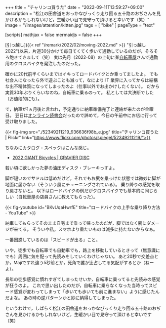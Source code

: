 +++
title = "チャリンコ買うた"
date =  "2022-09-11T13:59:27+09:00"
description = "松江の田舎道をおっかなびっくり走り回る五十路のおぢさんを見かけるかもしれないけど，生暖かい目で見守って頂けると幸いです（笑）"
image = "/images/attention/kitten.jpg"
tags = [ "bike" ]
pageType = "text"

[scripts]
  mathjax = false
  mermaidjs = false
+++

[引っ越し]({{< ref "/remark/2022/02/moving-2022.md" >}} "引っ越し 2022")以来，片道30分かけて毎日てくてく歩いて通勤しているのだが，そろそろ飽きてきまして（笑） 実は先月（2022-08）の上旬に某[自転車屋](https://giant-store.jp/matsue/ "ジャイアントストア松江")さんで通勤用のクロスバイクを発注したのだった。

確かに20代前半くらいまではイキってロードバイクとか乗ってましたよ。
でも社会人になったら外で遊ぶことも減って，なにより IT 業界に入ってからは結構な出不精体質になってしまったのよ（仕事以外でお出かけしたくない）。
だから実質30年ぶりくらいなのね，自転車に乗るのって。
私としては大決断でした（お値段的にも）。

で，納車が1ヵ月後と言われ，予定通りに納車準備完了と連絡が来たのが金曜日。
翌日は[オンライン読書会](https://technical-book-reading-2.connpass.com/event/257553/ "第2回『Go言語による分散サービス』オンライン読書会 - connpass")だったので諦めて，今日の午前中にお店に行って受け取りました。

{{< fig-img src="./52349211219_936636f98b_e.jpg" title="チャリンコ買うた | Flickr" link="https://www.flickr.com/photos/spiegel/52349211219/">}}

ちなみにカタログ・スペックはこんな感じ。

- [2022 GIANT Bicycles | GRAVIER DISC](https://www.giant.co.jp/giant22/bike_datail.php?p_id=00000045)

若い頃に欲しかった夢の油圧ディスク・ブレーキっすよ。

脚が短いのでサドルは低めだけど，それでもお尻を乗っけた状態では微妙に脚が地面に届かない（そういう風にチューニングされている）。
乗り降りの感覚を取り戻さないと。
以下はロードバイクの例だがクロスバイクでも基本的に同じらしい（自転車屋の店員さんに教えてもらった）。

{{< fig-youtube id="BKvUqaHwrfE" title="ロードバイクの上手な乗り降り方法 - YouTube" >}}

納車してもらってそのまま自宅まで乗って帰ったのだが，脚ではなく腕にダメージが来てる。
そういや私，スマホより重たいものは滅多に持たないからなぁ。

一番困惑しているのは「スピードが出る」こと。

いや，徒歩でも自転車でも自動車でも，路上を移動しているときって（無意識にでも）周囲に気を配って先読みをしていくわけじゃない。
あと20秒で交差点とか，Majiですれ違う5秒前とか，死角で誰か辻占してる気配がするとか（ねーよ）。

長年の徒歩感覚に慣れすぎてしまったせいか，自転車に乗ってると先読みの感覚が狂うのよ。
これで思い出したのだが，自転車に乗らなくなった当時ってスピード感覚が変わってしまって「歩いても歩いても前に進まない」ように感じたんだよな。
あの時の逆パターンかと妙に納得してしまった。

というわけで，しばらく松江の田舎道をおっかなびっくり走り回る五十路のおぢさんを見かけるかもしれないけど，生暖かい目で見守って頂けると幸いです（笑）
